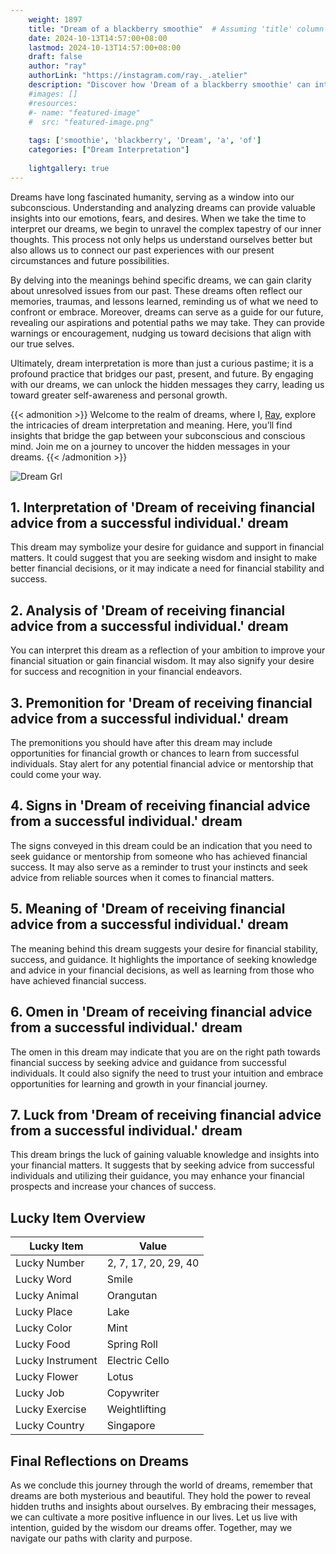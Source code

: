 ```yaml
---
    weight: 1897
    title: "Dream of a blackberry smoothie"  # Assuming 'title' column exists
    date: 2024-10-13T14:57:00+08:00
    lastmod: 2024-10-13T14:57:00+08:00
    draft: false
    author: "ray"
    authorLink: "https://instagram.com/ray._.atelier"
    description: "Discover how 'Dream of a blackberry smoothie' can interpret your future and uncover its significant meanings in your life."
    #images: []
    #resources:
    #- name: "featured-image"
    #  src: "featured-image.png"
    
    tags: ['smoothie', 'blackberry', 'Dream', 'a', 'of']
    categories: ["Dream Interpretation"]
    
    lightgallery: true
---
```

    
Dreams have long fascinated humanity, serving as a window into our subconscious. Understanding and analyzing dreams can provide valuable insights into our emotions, fears, and desires. When we take the time to interpret our dreams, we begin to unravel the complex tapestry of our inner thoughts. This process not only helps us understand ourselves better but also allows us to connect our past experiences with our present circumstances and future possibilities.

By delving into the meanings behind specific dreams, we can gain clarity about unresolved issues from our past. These dreams often reflect our memories, traumas, and lessons learned, reminding us of what we need to confront or embrace. Moreover, dreams can serve as a guide for our future, revealing our aspirations and potential paths we may take. They can provide warnings or encouragement, nudging us toward decisions that align with our true selves.

Ultimately, dream interpretation is more than just a curious pastime; it is a profound practice that bridges our past, present, and future. By engaging with our dreams, we can unlock the hidden messages they carry, leading us toward greater self-awareness and personal growth.

{{< admonition >}}
Welcome to the realm of dreams, where I, [Ray](https://instagram.com/ray._.atelier), explore the intricacies of dream interpretation and meaning. Here, you’ll find insights that bridge the gap between your subconscious and conscious mind. Join me on a journey to uncover the hidden messages in your dreams.
{{< /admonition >}}

![Dream Grl](https://cdn.pixabay.com/photo/2017/11/02/03/35/gothic-2910057_1280.jpg "Dream Grl")

## 1. Interpretation of 'Dream of receiving financial advice from a successful individual.' dream
 This dream may symbolize your desire for guidance and support in financial matters. It could suggest that you are seeking wisdom and insight to make better financial decisions, or it may indicate a need for financial stability and success.

## 2. Analysis of 'Dream of receiving financial advice from a successful individual.' dream
 You can interpret this dream as a reflection of your ambition to improve your financial situation or gain financial wisdom. It may also signify your desire for success and recognition in your financial endeavors.

## 3. Premonition for 'Dream of receiving financial advice from a successful individual.' dream
 The premonitions you should have after this dream may include opportunities for financial growth or chances to learn from successful individuals. Stay alert for any potential financial advice or mentorship that could come your way.

## 4. Signs in 'Dream of receiving financial advice from a successful individual.' dream
 The signs conveyed in this dream could be an indication that you need to seek guidance or mentorship from someone who has achieved financial success. It may also serve as a reminder to trust your instincts and seek advice from reliable sources when it comes to financial matters.

## 5. Meaning of 'Dream of receiving financial advice from a successful individual.' dream
 The meaning behind this dream suggests your desire for financial stability, success, and guidance. It highlights the importance of seeking knowledge and advice in your financial decisions, as well as learning from those who have achieved financial success.

## 6. Omen in 'Dream of receiving financial advice from a successful individual.' dream
 The omen in this dream may indicate that you are on the right path towards financial success by seeking advice and guidance from successful individuals. It could also signify the need to trust your intuition and embrace opportunities for learning and growth in your financial journey.

## 7. Luck from 'Dream of receiving financial advice from a successful individual.' dream
 This dream brings the luck of gaining valuable knowledge and insights into your financial matters. It suggests that by seeking advice from successful individuals and utilizing their guidance, you may enhance your financial prospects and increase your chances of success.

## Lucky Item Overview
| Lucky Item          | Value              |
|---------------|--------------------|
| Lucky Number        | 2, 7, 17, 20, 29, 40  |
| Lucky Word          | Smile |
| Lucky Animal        | Orangutan |
| Lucky Place         | Lake     |
| Lucky Color         | Mint     |
| Lucky Food          | Spring Roll      |
| Lucky Instrument    | Electric Cello |
| Lucky Flower        | Lotus    |
| Lucky Job           | Copywriter       |
| Lucky Exercise      | Weightlifting  |
| Lucky Country       | Singapore    |


##  Final Reflections on Dreams

As we conclude this journey through the world of dreams, remember that dreams are both mysterious and beautiful. They hold the power to reveal hidden truths and insights about ourselves. By embracing their messages, we can cultivate a more positive influence in our lives. Let us live with intention, guided by the wisdom our dreams offer. Together, may we navigate our paths with clarity and purpose.
